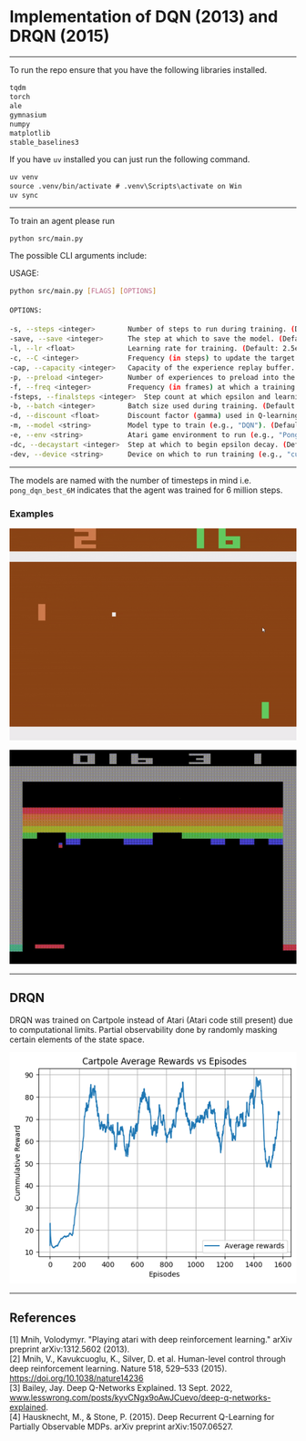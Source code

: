 # Implementation of DQN (2013) and DRQN (2015)
---------------------------

To run the repo ensure that you have the following libraries installed. 

```
tqdm 
torch
ale
gymnasium
numpy
matplotlib
stable_baselines3
```
If you have `uv` installed you can just run the following command. 

```
uv venv
source .venv/bin/activate # .venv\Scripts\activate on Win
uv sync
```

--------------------------

To train an agent please run 

```
python src/main.py 
```
The possible CLI arguments include: 

USAGE:
```bash
python src/main.py [FLAGS] [OPTIONS]

OPTIONS:

-s, --steps <integer>        Number of steps to run during training. (Default: 1000000)
-save, --save <integer>      The step at which to save the model. (Default: 500000)
-l, --lr <float>             Learning rate for training. (Default: 2.5e-4)
-c, --C <integer>            Frequency (in steps) to update the target network. (Default: 1000)
-cap, --capacity <integer>   Capacity of the experience replay buffer. (Default: 100000)
-p, --preload <integer>      Number of experiences to preload into the buffer. (Default: 10000)
-f, --freq <integer>         Frequency (in frames) at which a training update is performed. (Default: 4)
-fsteps, --finalsteps <integer>  Step count at which epsilon and learning rate decay stop. (Default: 500000)
-b, --batch <integer>        Batch size used during training. (Default: 64)
-d, --discount <float>       Discount factor (gamma) used in Q-learning. (Default: 0.95)
-m, --model <string>         Model type to train (e.g., "DQN"). (Default: "DQN")
-e, --env <string>           Atari game environment to run (e.g., "PongNoFrameskip-v4"). (Default: "PongNoFrameskip-v4")
-dc, --decaystart <integer>  Step at which to begin epsilon decay. (Default: 0)
-dev, --device <string>      Device on which to run training (e.g., "cuda" or "cpu"). (Default: "cuda")


```

---------------------------
The models are named with the number of timesteps in mind i.e. `pong_dqn_best_6M` indicates that the agent was trained for 6 million steps. 

### Examples

![image info](/media/pong.gif)

![image info](/media/breakout.gif)


----------------------------
## DRQN 

DRQN was trained on Cartpole instead of Atari (Atari code still present) due to computational limits. Partial observability done by randomly masking certain elements of the state space. 

![image info](/media/train2.png)

--------------------------
## References 
[1] Mnih, Volodymyr. "Playing atari with deep reinforcement learning." arXiv preprint arXiv:1312.5602 (2013).\
[2] Mnih, V., Kavukcuoglu, K., Silver, D. et al. Human-level control through deep reinforcement learning. Nature 518, 529–533 (2015). https://doi.org/10.1038/nature14236 \
[3] Bailey, Jay. Deep Q-Networks Explained. 13 Sept. 2022, www.lesswrong.com/posts/kyvCNgx9oAwJCuevo/deep-q-networks-explained. \
[4] Hausknecht, M., & Stone, P. (2015). Deep Recurrent Q-Learning for Partially Observable MDPs. arXiv preprint arXiv:1507.06527. 
